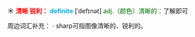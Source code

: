 ☀ <font color="red">**清晰 锐利：**</font>
<font color="sky blue">**definite**</font> [ˈdefɪnət]
<font color="rgb(227, 108, 9)">adj.（颜色）清晰的：</font>了解即可

周边词汇补充：
· sharp可指图像清晰的、锐利的。

